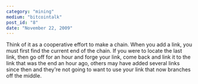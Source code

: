 ```yaml
---
category: "mining"
medium: "bitcointalk"
post_id: "8"
date: "November 22, 2009"
---
```

Think of it as a cooperative effort to make a chain.  When you add a link, you must first find the current end of the chain.  If you were to locate the last link, then go off for an hour and forge your link, come back and link it to the link that was the end an hour ago, others may have added several links since then and they're not going to want to use your link that now branches off the middle.
